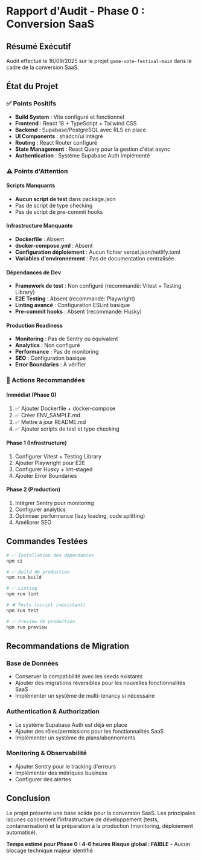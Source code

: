 # Rapport d'Audit - Phase 0 : Conversion SaaS

## Résumé Exécutif
Audit effectué le 16/09/2025 sur le projet `game-vote-festival-main` dans le cadre de la conversion SaaS.

## État du Projet

### ✅ Points Positifs
- **Build System** : Vite configuré et fonctionnel
- **Frontend** : React 18 + TypeScript + Tailwind CSS
- **Backend** : Supabase/PostgreSQL avec RLS en place
- **UI Components** : shadcn/ui intégré
- **Routing** : React Router configuré
- **State Management** : React Query pour la gestion d'état async
- **Authentication** : Système Supabase Auth implémenté

### ⚠️ Points d'Attention

#### Scripts Manquants
- **Aucun script de test** dans package.json
- Pas de script de type checking
- Pas de script de pre-commit hooks

#### Infrastructure Manquante
- **Dockerfile** : Absent
- **docker-compose.yml** : Absent  
- **Configuration déploiement** : Aucun fichier vercel.json/netlify.toml
- **Variables d'environnement** : Pas de documentation centralisée

#### Dépendances de Dev
- **Framework de test** : Non configuré (recommandé: Vitest + Testing Library)
- **E2E Testing** : Absent (recommandé: Playwright)
- **Linting avancé** : Configuration ESLint basique
- **Pre-commit hooks** : Absent (recommandé: Husky)

#### Production Readiness
- **Monitoring** : Pas de Sentry ou équivalent
- **Analytics** : Non configuré
- **Performance** : Pas de monitoring
- **SEO** : Configuration basique
- **Error Boundaries** : À vérifier

### 🔧 Actions Recommandées

#### Immédiat (Phase 0)
1. ✅ Ajouter Dockerfile + docker-compose
2. ✅ Créer ENV_SAMPLE.md
3. ✅ Mettre à jour README.md
4. ✅ Ajouter scripts de test et type checking

#### Phase 1 (Infrastructure)
1. Configurer Vitest + Testing Library
2. Ajouter Playwright pour E2E
3. Configurer Husky + lint-staged
4. Ajouter Error Boundaries

#### Phase 2 (Production)
1. Intégrer Sentry pour monitoring
2. Configurer analytics
3. Optimiser performance (lazy loading, code splitting)
4. Améliorer SEO

## Commandes Testées

```bash
# ✅ Installation des dépendances
npm ci

# ✅ Build de production  
npm run build

# ✅ Linting
npm run lint

# ❌ Tests (script inexistant)
npm run test

# ✅ Preview de production
npm run preview
```

## Recommandations de Migration

### Base de Données
- Conserver la compatibilité avec les seeds existants
- Ajouter des migrations réversibles pour les nouvelles fonctionnalités SaaS
- Implémenter un système de multi-tenancy si nécessaire

### Authentication & Authorization
- Le système Supabase Auth est déjà en place
- Ajouter des rôles/permissions pour les fonctionnalités SaaS
- Implémenter un système de plans/abonnements

### Monitoring & Observabilité
- Ajouter Sentry pour le tracking d'erreurs
- Implémenter des métriques business
- Configurer des alertes

## Conclusion

Le projet présente une base solide pour la conversion SaaS. Les principales lacunes concernent l'infrastructure de développement (tests, containerisation) et la préparation à la production (monitoring, déploiement automatisé).

**Temps estimé pour Phase 0 : 4-6 heures**
**Risque global : FAIBLE** - Aucun blocage technique majeur identifié